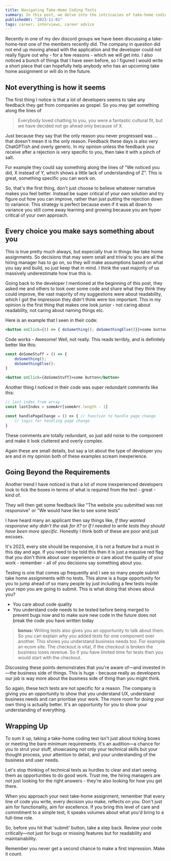 ```yaml
---
title: Navigating Take-Home Coding Tests
summary: In this post, we delve into the intricacies of take-home coding assignments and why it's essential to go beyond just ticking boxes. Learn how your choices, big or small, speak volumes about you as a developer.
publishedAt: "2023-11-01"
tags: career, interviews, career advice
---
```


Recently in one of my dev discord groups we have been discussing a take-home-test one of the members recently did. The company in question did not end up moving ahead with the application and the developer could not really figure out why - for a few reasons - which we will get into. I also noticed a bunch of things that I have seen before, so I figured I would write a short piece that can hopefully help anybody who has an upcoming take home assignment or will do in the future.

## Not everything is how it seems

The first thing I notice is that a lot of developers seems to take any feedback they get from companies as gospel. So you may get something along the lines of

> Everybody loved chatting to you, you were a fantastic cultural fit, but we have decided not go ahead only because of X

Just because they say that the only reason you never progressed was ... that doesn't mean it is the only reason. Feedback these days is also very ChatGPTish and overly generic. In my opinion unless the feedback you receive after a rejection is very specific to you, then take it with a pinch of salt.

For example they could say something along the lines of "We noticed you did, X instead of Y, which shows a little lack of understanding of Z".  This is great, something specific you can work on.

So, that's the first thing, don't just choose to believe whatever narrative makes you feel better. Instead be super critical of your own solution and try figure out how you can improve, rather than just putting the rejection down to variance. This strategy is perfect because even if it was all down to variance you still come away learning and growing  because you are hyper critical of your own approach.

## Every choice you make says something about you

This is true pretty much always, but especially true in things like take home assignments. So decisions that may seem small and trivial to you are all the hiring manager has to go on, so they will make assumptions based on what you say and build, so just keep that in mind. I think the vast majority of us massively underestimate how true this is.

Going back to the developer I mentioned at the beginning of this post, they asked me and others to look over some code and share what they think they could improve, the vast majority of my suggestions were about readability, which I got the impression they didn't think were too important. This in my opinion is the first thing that makes one look junior - not caring about readability, not caring about naming things etc.

Here is an example that I seen in their code:

```jsx
<button onClick={() => { doSomething(); doSomethingElse()}}>some button</button>
```

Code works - Awesome! Well, not really. This reads terribly, and is definitely better like this:
```jsx
const doSomeStuff = () => {
	doSomething();
	doSomethingElse();
}

<button onClick={doSomeStuff}>some button</button>
```


Another thing I noticed in their code was super redundant comments like this:

```jsx
// last index from array
const lastIndex = someArr[someArr.length - 1]

const handlePageChange = () => { // function to handle page change
	// logic for handling page change
}

```

These comments are totally redundant, so just add noise to the component and make it look cluttered and overly complex.

Again these are small details, but say a lot about the type of developer you are and in my opinion both of these examples scream inexperience.

## Going Beyond the Requirements

Another trend I have noticed is that a lot of more inexperienced developers look to tick the boxes in terms of what is required from the test - great - kind of.

They will then get some feedback like "The website you submitted was not responsive" or "We would have like to see some tests"

I have heard many an applicant then say things like, *If they wanted responsive why didn't the ask for it?* or *If I needed to write tests they should have been more specific*. Honestly I think both of these are poor and just excuses.

It's 2023, every site should be responsive, it is not a feature but a must in this day and age. If you need to be told this then it is just a massive red flag that you don't think about user experience or care about the quality of your work - remember - all of you decisions say something about you.

Testing is one that comes up frequently and I see so many people submit take home assignments with no tests. This alone is a huge opportunity for you to jump ahead of so many people by just including a few tests inside your repo you are going to submit. This is what doing that shows about you?

- You care about code quality
- You understand code needs to be tested before being merged to prevent bugs now and to make sure new code in the future does not break the code you have written today

> **bonus:** Writing tests also gives you an opportunity to talk about them. So you can explain why you added tests for one component over another. This shows you understand business needs too. For example an ecom site. The checkout is vital, if the checkout is broken the business loses revenue. So if you have limited time for tests then you would start with the checkout.

Discussing these points demonstrates that you're aware of—and invested in—the business side of things. This is huge - because really as developers our job is way more about the business side of thing than you might think.

So again, these tech tests are not specific for a reason. The company is giving you an opportunity to show that you understand UX, understand business needs and can prioritise your work. The more room for doing your own thing is actually better. It's an opportunity for you to show your understanding of everything.

## Wrapping Up

To sum it up, taking a take-home coding test isn't just about ticking boxes or meeting the bare minimum requirements. It's an audition—a chance for you to strut your stuff, showcasing not only your technical skills but your thought process, your attention to detail, and your understanding of the business and user needs.

Let's stop thinking of technical tests as hurdles to clear and start seeing them as opportunities to do good work. Trust me, the hiring managers are not just looking for the right answers - they're also looking for how you get there.

When you approach your next take-home assignment, remember that every line of code you write, every decision you make, reflects on you. Don't just aim for functionality, aim for excellence. If you bring this level of care and commitment to a simple test, it speaks volumes about what you'd bring to a full-time role.

So, before you hit that 'submit' button, take a step back. Review your code critically—not just for bugs or missing features but for readability and maintainability.

Remember you never get a second chance to make a first impression. Make it count.
